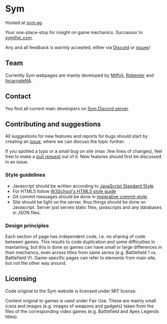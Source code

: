 # Sym
Hosted at [sym.gg](https://sym.gg).

Your one-place-stop for insight on game mechanics. Successor to [symthic.com](https://symthic.com).

Any and all feedback is warmly accepted, either via [Discord](https://discord.gg/Z9vcu46) or [issues](https://github.com/miffyli/sym/issues)! 

## Team

Currently Sym webpages are mainly developed by [Miffyli](https://github.com/miffyli),
[Robenter](https://github.com/robenter) and [IncarnateNA](https://github.com/IncarnateNA).


## Contact

You find all current main developers on [Sym Discord server](https://discord.gg/Z9vcu46).


## Contributing and suggestions

All suggestions for new features and reports for bugs should start by creating an 
[issue](https://github.com/miffyli/sym/issues), where we can discuss the topic further. 

If you spotted a typo or a small bug on site (max .few lines of changes), feel free to make a
[pull request](https://github.com/miffyli/sym/pulls) out of it. New features should first
be discussed in an issue.

### Style guidelines

* Javascript should be written according to [JavaScript Standard Style](https://standardjs.com/)
* For HTML5 follow [W3School's HTML5 style guide](https://www.w3schools.com/html/html5_syntax.asp)
* Git commit messages should be done in [imperative commit-style](https://stackoverflow.com/a/3580764/2867076).
* Site should be light on the server, thus things should be done on Javascript. Server just serves
  static files, javascripts and any databases in JSON files.


### Design principles

Each section of page has independent code, i.e. no sharing of code between games. This results to code
duplication and some difficulties in mantaining, but this is done as games can have small or large
differences in their mechanics, even across titles from same series (e.g. Battlefield 1 vs. Battlefield V).
Game-specific pages can refer to elements from main site, but not the other way around. 



## Licensing

Code original to the Sym website is licensed under MIT license. 

Content original to games is used under Fair Use. These are mainly small
icons and images (e.g. images of weapons and gadgets) taken from the files
of the corresponding video games (e.g. Battlefield and Apex Legends titles).

